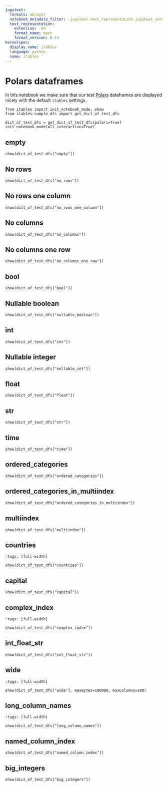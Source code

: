```yaml
---
jupytext:
  formats: md:myst
  notebook_metadata_filter: -jupytext.text_representation.jupytext_version
  text_representation:
    extension: .md
    format_name: myst
    format_version: 0.13
kernelspec:
  display_name: itables
  language: python
  name: itables
---
```


# Polars dataframes

In this notebook we make sure that our test [Polars](https://www.pola.rs/)
dataframes are displayed nicely with the default `itables` settings.

```{code-cell} ipython3
from itables import init_notebook_mode, show
from itables.sample_dfs import get_dict_of_test_dfs

dict_of_test_dfs = get_dict_of_test_dfs(polars=True)
init_notebook_mode(all_interactive=True)
```

## empty

```{code-cell} ipython3
show(dict_of_test_dfs["empty"])
```

## No rows

```{code-cell} ipython3
show(dict_of_test_dfs["no_rows"])
```

## No rows one column

```{code-cell} ipython3
show(dict_of_test_dfs["no_rows_one_column"])
```

## No columns

```{code-cell} ipython3
show(dict_of_test_dfs["no_columns"])
```

## No columns one row

```{code-cell} ipython3
show(dict_of_test_dfs["no_columns_one_row"])
```

## bool

```{code-cell} ipython3
show(dict_of_test_dfs["bool"])
```

## Nullable boolean

```{code-cell} ipython3
show(dict_of_test_dfs["nullable_boolean"])
```

## int

```{code-cell} ipython3
show(dict_of_test_dfs["int"])
```

## Nullable integer

```{code-cell} ipython3
show(dict_of_test_dfs["nullable_int"])
```

## float

```{code-cell} ipython3
show(dict_of_test_dfs["float"])
```

## str

```{code-cell} ipython3
show(dict_of_test_dfs["str"])
```

## time

```{code-cell} ipython3
show(dict_of_test_dfs["time"])
```

## ordered_categories

```{code-cell} ipython3
show(dict_of_test_dfs["ordered_categories"])
```

## ordered_categories_in_multiindex

```{code-cell} ipython3
show(dict_of_test_dfs["ordered_categories_in_multiindex"])
```

## multiindex

```{code-cell} ipython3
show(dict_of_test_dfs["multiindex"])
```

## countries

```{code-cell} ipython3
:tags: [full-width]

show(dict_of_test_dfs["countries"])
```

## capital

```{code-cell} ipython3
show(dict_of_test_dfs["capital"])
```

## complex_index

```{code-cell} ipython3
:tags: [full-width]

show(dict_of_test_dfs["complex_index"])
```

## int_float_str

```{code-cell} ipython3
show(dict_of_test_dfs["int_float_str"])
```

## wide

```{code-cell} ipython3
:tags: [full-width]

show(dict_of_test_dfs["wide"], maxBytes=100000, maxColumns=100)
```

## long_column_names

```{code-cell} ipython3
:tags: [full-width]

show(dict_of_test_dfs["long_column_names"])
```

## named_column_index

```{code-cell} ipython3
show(dict_of_test_dfs["named_column_index"])
```

## big_integers

```{code-cell} ipython3
show(dict_of_test_dfs["big_integers"])
```
